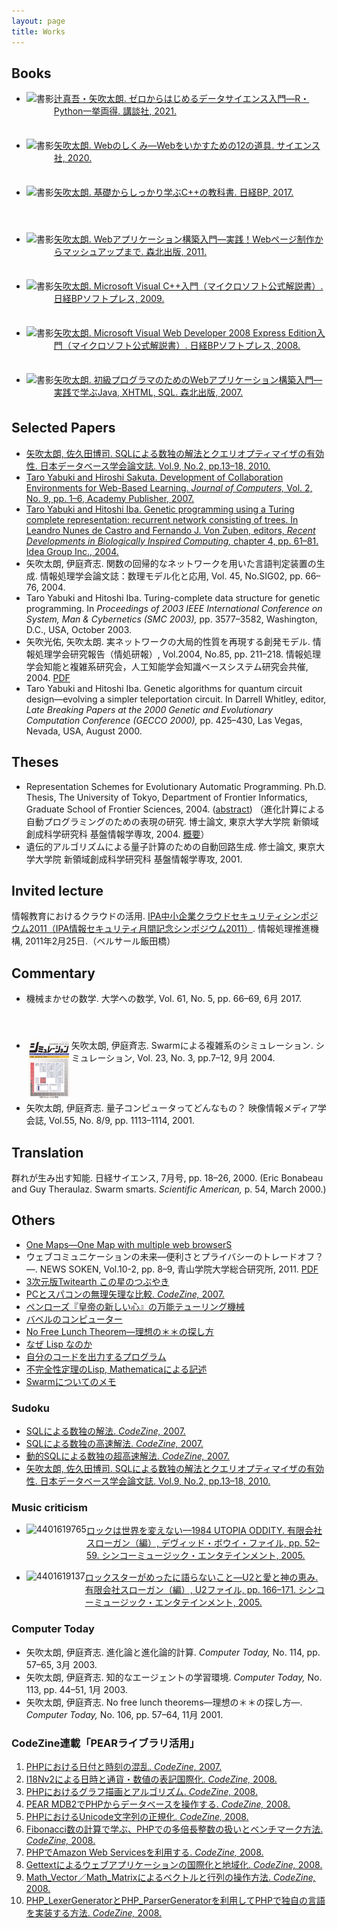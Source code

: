 ```yaml
---
layout: page
title: Works
---
```

<h2>Books</h2>

<ul>
    <li style="clear:both;">
      <a href="https://github.com/taroyabuki/fromzero">
        <img src="https://cover.openbd.jp/9784065132326.jpg" alt="書影" style="float:left; height:75px;"/>
        辻真吾・矢吹太朗. ゼロからはじめるデータサイエンス入門&mdash;R・Python一挙両得. 講談社, 2021.
      </a>
    </li>
    <li style="clear:both;">
      <a href="https://github.com/taroyabuki/webbook">
        <img src="https://cover.openbd.jp/9784781914770.jpg" alt="書影" style="float:left; height:75px;"/>
        矢吹太朗. Webのしくみ&mdash;Webをいかすための12の道具. サイエンス社, 2020.
      </a>
    </li>
    <li style="clear:both;">
      <a href="https://github.com/taroyabuki/cppbook2">
        <img src="https://cover.openbd.jp/9784822298937.jpg" alt="書影" style="float:left; height:75px;"/>
        矢吹太朗. 基礎からしっかり学ぶC++の教科書. 日経BP, 2017.
      </a>
    </li>
    <li style="clear:both;">
      <a href="https://github.com/taroyabuki/webbook2">
        <img src="https://cover.openbd.jp/9784627847323.jpg" alt="書影" style="float:left; height:75px;"/>
        矢吹太朗. Webアプリケーション構築入門&mdash;実践！Webページ制作からマッシュアップまで. 森北出版, 2011.
      </a>
    </li>
    <li style="clear:both;">
      <a href="https://taroyabuki.github.io/2009/03/16/first-c++-book/">
        <img src="https://cover.openbd.jp/9784891006266.jpg" alt="書影" style="float:left; height:75px;"/>
        矢吹太朗. Microsoft Visual C++入門（マイクロソフト公式解説書）. 日経BPソフトプレス, 2009.
      </a>
    </li>
    <li style="clear:both;">
      <a href="https://taroyabuki.github.io/2008/04/28/a-book-about-vwd/">
        <img src="https://cover.openbd.jp/9784891005849.jpg" alt="書影" style="float:left; height:75px;"/>
        矢吹太朗. Microsoft Visual Web Developer 2008 Express Edition入門（マイクロソフト公式解説書）. 日経BPソフトプレス, 2008.
      </a>
    </li>
    <li style="clear:both;">
      <a href="https://taroyabuki.github.io/2007/07/30/a-book-about-web-application/">
        <img src="https://cover.openbd.jp/9784627847316.jpg" alt="書影" style="float:left; height:75px;"/>
        矢吹太朗. 初級プログラマのためのWebアプリケーション構築入門&mdash;実践で学ぶJava, XHTML, SQL. 森北出版, 2007.
      </a>
    </li>
</ul>

<h2 style="clear:both;">Selected Papers</h2>

<ul>
    <li><a href="https://dbsj.org/journal/dbsj_journal/dbsj_journal_vol_9_no_2_13_18/">矢吹太朗, 佐久田博司. SQLによる数独の解法とクエリオプティマイザの有効性. 日本データベース学会論文誌. Vol.9, No.2, pp.13&ndash;18, 2010.</a></li>
    <li><a href="http://www.jcomputers.us/index.php?m=content&c=index&a=show&catid=85&id=1060">Taro Yabuki and Hiroshi Sakuta. Development of Collaboration Environments for Web-Based Learning. <em>Journal of Computers,</em> Vol. 2, No. 9, pp. 1&ndash;6, Academy Publisher, 2007.</a></li>
    <li><a href="https://www.amazon.co.jp/exec/obidos/asin/1591403138/">Taro Yabuki and Hitoshi Iba. Genetic programming using a Turing complete representation: recurrent network consisting of trees. In Leandro Nunes de Castro and Fernando J. Von Zuben, editors, <em>Recent Developments in Biologically Inspired Computing,</em> chapter 4, pp. 61&ndash;81. Idea Group Inc., 2004.</a></li>
    <li>矢吹太朗, 伊庭斉志. 関数の回帰的なネットワークを用いた言語判定装置の生成. 情報処理学会論文誌：数理モデル化と応用, Vol. 45, No.SIG02, pp. 66&ndash;76, 2004.</li>
    <li>Taro Yabuki and Hitoshi Iba. Turing-complete data structure for genetic programming. In <em>Proceedings of 2003 IEEE International Conference on System, Man &amp; Cybernetics (SMC 2003),</em> pp. 3577&ndash;3582, Washington, D.C., USA, October 2003.</li>
    <li>矢吹光佑, 矢吹太朗. 実ネットワークの大局的性質を再現する創発モデル. 情報処理学会研究報告（情処研報）, Vol.2004, No.85, pp. 211&ndash;218. 情報処理学会知能と複雑系研究会，人工知能学会知識ベースシステム研究会共催, 2004. <a href="paper/2004-yabuki-emergent_model.pdf">PDF</a></li>
    <li>Taro Yabuki and Hitoshi Iba. Genetic algorithms for quantum circuit design&mdash;evolving a simpler teleportation circuit. In Darrell Whitley, editor, <em>Late Breaking Papers at the 2000 Genetic and Evolutionary Computation Conference (GECCO 2000),</em> pp. 425&ndash;430, Las Vegas, Nevada, USA, August 2000.</li>
</ul>

<h2>Theses</h2>

<ul>
    <li>Representation Schemes for Evolutionary Automatic Programming. Ph.D. Thesis, The University of Tokyo, Department of Frontier Informatics, Graduate School of Frontier Sciences, 2004. (<a href="thesis/abstract_en.pdf">abstract</a>) （進化計算による自動プログラミングのための表現の研究. 博士論文, 東京大学大学院 新領域創成科学研究科 基盤情報学専攻, 2004. <a href="thesis/abstract_ja.pdf">概要</a>）</li>
    <li>遺伝的アルゴリズムによる量子計算のための自動回路生成. 修士論文, 東京大学大学院 新領域創成科学研究科 基盤情報学専攻, 2001.</li>
</ul>

<h2>Invited lecture</h2>

情報教育におけるクラウドの活用. <a href="https://www.ipa.go.jp/about/press/20110209.html">IPA中小企業クラウドセキュリティシンポジウム2011（IPA情報セキュリティ月間記念シンポジウム2011）</a>. 情報処理推進機構, 2011年2月25日.（ベルサール飯田橋）

<h2>Commentary</h2>

<ul>
    <li style="clear:both;"><a href="https://www.amazon.co.jp/dp/B06XWF34YQ"><img alt="" src="https://images-fe.ssl-images-amazon.com/images/P/B06XWF34YQ.09._SL282.jpg" style="float:left; height:75px;" /></a>機械まかせの数学. 大学への数学, Vol. 61, No. 5, pp. 66&ndash;69, 6月 2017.</li>
    <li style="clear:both;"><a href="paper/simulation200409.jpg"><img src="paper/simulation200409s.png" alt="雑誌表紙" style="float:left;" /></a> 矢吹太朗, 伊庭斉志. Swarmによる複雑系のシミュレーション. シミュレーション, Vol. 23, No. 3, pp.7&ndash;12, 9月 2004.</li>
    <li style="clear:both;">矢吹太朗, 伊庭斉志. 量子コンピュータってどんなもの？ 映像情報メディア学会誌, Vol.55, No. 8/9, pp. 1113&ndash;1114, 2001.</li>
</ul>

<h2>Translation</h2>

群れが生み出す知能. 日経サイエンス, 7月号, pp. 18–26, 2000. (Eric Bonabeau and Guy Theraulaz. Swarm smarts. <em>Scientific American,</em> p. 54, March 2000.)

<h2>Others</h2>

<ul>
    <li><a href="https://taroyabuki.github.io/OneMaps/">One Maps—One Map with multiple web browserS</a></li>
    <li>ウェブコミュニケーションの未来—便利さとプライバシーのトレードオフ？—. NEWS SOKEN, Vol.10-2, pp. 8–9, 青山学院大学総合研究所, 2011. <a href="https://web.archive.org/web/20160827064912/http://www.ri.aoyama.ac.jp/shihan1/nsoken10-2.pdf">PDF</a></li>
    <li><a href="http://blog.unfindable.net/archives/804">3次元版Twitearth この星のつぶやき</a></li>
    <li><a href="https://web.archive.org/web/20080430221304/http://codezine.jp:80/a/article/aid/1910.aspx">PCとスパコンの無理矢理な比較. <em>CodeZine,</em> 2007.</a></li>
    <li><a href="https://github.com/taroyabuki/penrose_utm">ペンローズ『皇帝の新しい心』の万能テューリング機械</a></li>
    <li><a href="http://blog.unfindable.net/archives/268">バベルのコンピューター</a></li>
    <li><a href="no_free_lunch.pdf">No Free Lunch Theorem—理想の＊＊の探し方</a></li>
    <li><a href="why_lisp/">なぜ Lisp なのか</a></li>
    <li><a href="self/">自分のコードを出力するプログラム</a></li>
    <li><a href="unknowable/">不完全性定理のLisp, Mathematicaによる記述</a></li>
    <li><a href="swarm/">Swarmについてのメモ</a></li>
</ul>

<h3>Sudoku</h3>

<ul>
    <li><a href="https://web.archive.org/web/20080504051222/http://codezine.jp:80/a/article/aid/1627.aspx">SQLによる数独の解法. <em>CodeZine,</em> 2007.</a></li>
    <li><a href="https://web.archive.org/web/20080504051458/http://codezine.jp:80/a/article/aid/1628.aspx">SQLによる数独の高速解法. <em>CodeZine,</em> 2007.</a></li>
    <li><a href="https://web.archive.org/web/20080720073431/http://codezine.jp:80/a/article/aid/1629.aspx">動的SQLによる数独の超高速解法. <em>CodeZine,</em> 2007.</a></li>
    <li><a href="https://dbsj.org/journal/dbsj_journal/dbsj_journal_vol_9_no_2_13_18/">矢吹太朗, 佐久田博司. SQLによる数独の解法とクエリオプティマイザの有効性. 日本データベース学会論文誌. Vol.9, No.2, pp.13–18, 2010.</a></li>
</ul>

<h3>Music criticism</h3>

<ul>
    <li style="clear:both;"><a href="https://www.amazon.co.jp/exec/obidos/asin/4401619765/"><img src="https://cover.openbd.jp/9784401619764.jpg" alt="4401619765" style="float:left; height:75px;" /> ロックは世界を変えない—1984 UTOPIA ODDITY. 有限会社スローガン（編）, デヴィッド・ボウイ・ファイル, pp. 52–59. シンコーミュージック・エンタテインメント, 2005.</a></li>
    <li style="clear:both;"><a href="https://www.amazon.co.jp/exec/obidos/asin/4401619137/"><img src="https://images-fe.ssl-images-amazon.com/images/P/4401619137.09._SL282.jpg" alt="4401619137" style="float:left; height:75px;" /> ロックスターがめったに語らないこと—U2と愛と神の恵み. 有限会社スローガン（編）, U2ファイル, pp. 166–171. シンコーミュージック・エンタテインメント, 2005.</a></li>
</ul>

<h3 style="clear:both;">Computer Today</h3>

<ul>
    <li>矢吹太朗, 伊庭斉志. 進化論と進化論的計算. <em>Computer Today,</em> No. 114, pp. 57–65, 3月 2003.</li>
    <li>矢吹太朗, 伊庭斉志. 知的なエージェントの学習環境. <em>Computer Today,</em> No. 113, pp. 44–51, 1月 2003.</li>
    <li>矢吹太朗, 伊庭斉志. No free lunch theorems—理想の＊＊の探し方—. <em>Computer Today,</em> No. 106, pp. 57–64, 11月 2001.</li>
</ul>

<h3>CodeZine連載「PEARライブラリ活用」</h3>

<ol>
    <li><a href="https://codezine.jp/article/detail/1816">PHPにおける日付と時刻の混乱. <em>CodeZine,</em> 2007.</a></li>
    <li><a href="https://codezine.jp/article/detail/2311">I18Nv2による日時と通貨・数値の表記国際化. <em>CodeZine,</em> 2008.</a></li>
    <li><a href="https://codezine.jp/article/detail/2418">PHPにおけるグラフ描画とアルゴリズム. <em>CodeZine,</em> 2008.</a></li>
    <li><a href="https://codezine.jp/article/detail/2480">PEAR MDB2でPHPからデータベースを操作する. <em>CodeZine,</em> 2008.</a></li>
    <li><a href="https://codezine.jp/article/detail/2668">PHPにおけるUnicode文字列の正規化. <em>CodeZine,</em> 2008.</a></li>
    <li><a href="https://codezine.jp/article/detail/2807">Fibonacci数の計算で学ぶ、PHPでの多倍長整数の扱いとベンチマーク方法. <em>CodeZine,</em> 2008.</a></li>
    <li><a href="https://codezine.jp/article/detail/2902">PHPでAmazon Web Servicesを利用する. <em>CodeZine,</em> 2008.</a></li>
    <li><a href="https://codezine.jp/article/detail/3040">Gettextによるウェブアプリケーションの国際化と地域化. <em>CodeZine,</em> 2008.</a></li>
    <li><a href="https://codezine.jp/article/detail/3162">Math_Vector／Math_Matrixによるベクトルと行列の操作方法. <em>CodeZine,</em> 2008.</a></li>
    <li><a href="https://codezine.jp/article/detail/3319">PHP_LexerGeneratorとPHP_ParserGeneratorを利用してPHPで独自の言語を実装する方法. <em>CodeZine,</em> 2008.</a></li>
</ol>